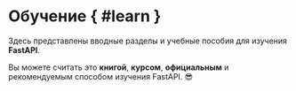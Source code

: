 # Обучение { #learn }

Здесь представлены вводные разделы и учебные пособия для изучения **FastAPI**.

Вы можете считать это **книгой**, **курсом**, **официальным** и рекомендуемым способом изучения FastAPI. 😎

